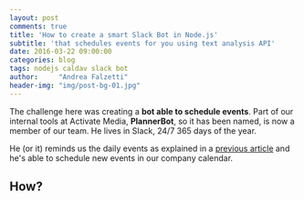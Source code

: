 ```yaml
---
layout: post
comments: true
title: 'How to create a smart Slack Bot in Node.js'
subtitle: 'that schedules events for you using text analysis API'
date: 2016-03-22 09:00:00
categories: blog
tags: nodejs caldav slack bot
author:     "Andrea Falzetti"
header-img: "img/post-bg-01.jpg"
---
```


The challenge here was creating a **bot able to schedule events**. Part of our internal tools at Activate Media, **PlannerBot**, so it has been named, is now a member of our team. He lives in Slack, 24/7 365 days of the year.

He (or it) reminds us the daily events as explained in a [previous article](http) and he's able to schedule new events in our company calendar.

## How?
